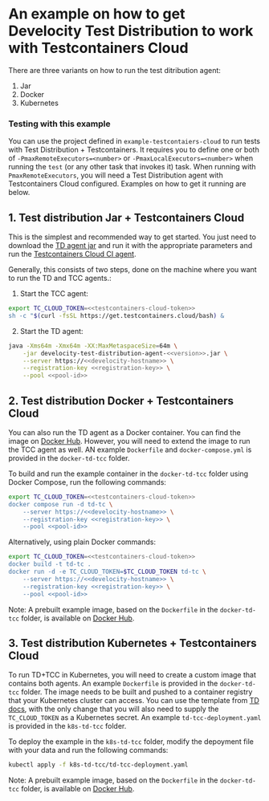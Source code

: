 # An example on how to get Develocity Test Distribution to work with Testcontainers Cloud

There are three variants on how to run the test ditribution agent:
1. Jar
2. Docker
3. Kubernetes

### Testing with this example
You can use the project defined in `example-testcontaiers-cloud` to run tests with Test Distribution + Testcontainers. It requires you to define one or both of `-PmaxRemoteExecutors=<number>` or `-PmaxLocalExecutors=<number>` when running the `test` (or any other task that invokes it) task. When running with `PmaxRemoteExecutors`, you will need a Test Distribution agent with Testcontainers Cloud configured. Examples on how to get it running are below.

## 1. Test distribution Jar + Testcontainers Cloud

This is the simplest and recommended way to get started. You just need to download the [TD agent jar](https://docs.gradle.com/develocity/test-distribution-agent/#jar) and run it with the appropriate parameters and run the [Testcontainers Cloud CI agent](https://testcontainers.com/cloud/docs/#tcc-for-ci).

Generally, this consists of two steps, done on the machine where you want to run the TD and TCC agents.:

1. Start the TCC agent:

```bash
export TC_CLOUD_TOKEN=<<testcontainers-cloud-token>>
sh -c "$(curl -fsSL https://get.testcontainers.cloud/bash) &
```

2. Start the TD agent:

```bash
java -Xms64m -Xmx64m -XX:MaxMetaspaceSize=64m \
    -jar develocity-test-distribution-agent-<<version>>.jar \
    --server https://<<develocity-hostname>> \
    --registration-key <<registration-key>> \
    --pool <<pool-id>>
```

## 2. Test distribution Docker + Testcontainers Cloud

You can also run the TD agent as a Docker container. You can find the image on [Docker Hub](https://hub.docker.com/r/gradle/develocity-test-distribution-agent). However, you will need to extend the image to run the TCC agent as well. AN example `Dockerfile` and `docker-compose.yml` is provided in the `docker-td-tcc` folder. 

To build and run the example container in the `docker-td-tcc` folder using Docker Compose, run the following commands:

```bash
export TC_CLOUD_TOKEN=<<testcontainers-cloud-token>>
docker compose run -d td-tc \
    --server https://<<develocity-hostname>> \
    --registration-key <<registration-key>> \
    --pool <<pool-id>>
```

Alternatively, using plain Docker commands:

```bash
export TC_CLOUD_TOKEN=<<testcontainers-cloud-token>>
docker build -t td-tc .
docker run -d -e TC_CLOUD_TOKEN=$TC_CLOUD_TOKEN td-tc \
    --server https://<<develocity-hostname>> \
    --registration-key <<registration-key>> \
    --pool <<pool-id>>
```

Note: A prebuilt example image, based on the `Dockerfile` in the `docker-td-tcc` folder, is available on [Docker Hub](https://hub.docker.com/r/gkojekgradle/develocity-td-tcc-agent).

## 3. Test distribution Kubernetes + Testcontainers Cloud

To run TD+TCC in Kubernetes, you will need to create a custom image that contains both agents. An example `Dockerfile` is provided in the `docker-td-tcc` folder. The image needs to be built and pushed to a container registry that your Kubernetes cluster can access. You can use the template from [TD docs](https://docs.gradle.com/develocity/test-distribution-agent/#kubernetes), with the only change that you will also need to supply the `TC_CLOUD_TOKEN` as a Kubernetes secret. An example `td-tcc-deployment.yaml` is provided in the `k8s-td-tcc` folder.

To deploy the example in the `k8s-td-tcc` folder, modify the depoyment file with your data and run the following commands:

```bash
kubectl apply -f k8s-td-tcc/td-tcc-deployment.yaml
```

Note: A prebuilt example image, based on the `Dockerfile` in the `docker-td-tcc` folder, is available on [Docker Hub](https://hub.docker.com/r/gkojekgradle/develocity-td-tcc-agent).
